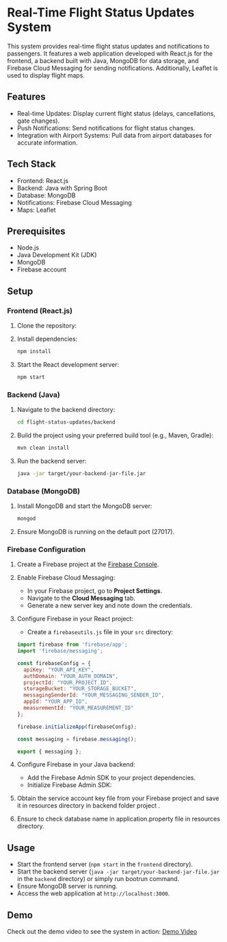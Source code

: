 # Real-Time Flight Status Updates System

This system provides real-time flight status updates and notifications to passengers. It features a web application developed with React.js for the frontend, a backend built with Java, MongoDB for data storage, and Firebase Cloud Messaging for sending notifications. Additionally, Leaflet is used to display flight maps.

## Features
- Real-time Updates: Display current flight status (delays, cancellations, gate
changes).
- Push Notifications: Send notifications for flight status changes.
- Integration with Airport Systems: Pull data from airport databases for accurate 
information.

## Tech Stack
- Frontend: React.js
- Backend: Java with Spring Boot
- Database: MongoDB
- Notifications: Firebase Cloud Messaging
- Maps: Leaflet

## Prerequisites
- Node.js
- Java Development Kit (JDK)
- MongoDB
- Firebase account

## Setup

### Frontend (React.js)
1. Clone the repository:

2. Install dependencies:
    ```sh
    npm install
    ```

3. Start the React development server:
    ```sh
    npm start
    ```

### Backend (Java)
1. Navigate to the backend directory:
    ```sh
    cd flight-status-updates/backend
    ```

2. Build the project using your preferred build tool (e.g., Maven, Gradle):
    ```sh
    mvn clean install
    ```

3. Run the backend server:
    ```sh
    java -jar target/your-backend-jar-file.jar
    ```

### Database (MongoDB)
1. Install MongoDB and start the MongoDB server:
    ```sh
    mongod
    ```

2. Ensure MongoDB is running on the default port (27017).

### Firebase Configuration
1. Create a Firebase project at the [Firebase Console](https://console.firebase.google.com/).
2. Enable Firebase Cloud Messaging:
   - In your Firebase project, go to **Project Settings**.
   - Navigate to the **Cloud Messaging** tab.
   - Generate a new server key and note down the credentials.

3. Configure Firebase in your React project:
   - Create a `firebaseutils.js` file in your `src` directory:
    ```javascript
    import firebase from 'firebase/app';
    import 'firebase/messaging';

    const firebaseConfig = {
      apiKey: "YOUR_API_KEY",
      authDomain: "YOUR_AUTH_DOMAIN",
      projectId: "YOUR_PROJECT_ID",
      storageBucket: "YOUR_STORAGE_BUCKET",
      messagingSenderId: "YOUR_MESSAGING_SENDER_ID",
      appId: "YOUR_APP_ID",
      measurementId: "YOUR_MEASUREMENT_ID"
    };

    firebase.initializeApp(firebaseConfig);

    const messaging = firebase.messaging();

    export { messaging };
    ```

4. Configure Firebase in your Java backend:
   - Add the Firebase Admin SDK to your project dependencies.
   - Initialize Firebase Admin SDK:
  
5. Obtain the service account key file from your Firebase project and save it in resources directory in backend folder project .

6. Ensure to check database name in application.property file in resources directory.

## Usage
- Start the frontend server (`npm start` in the `frontend` directory).
- Start the backend server (`java -jar target/your-backend-jar-file.jar` in the `backend` directory) or simply run bootrun command.
- Ensure MongoDB server is running.
- Access the web application at `http://localhost:3000`.


## Demo
Check out the demo video to see the system in action: [Demo Video](https://www.example.com/demo)


